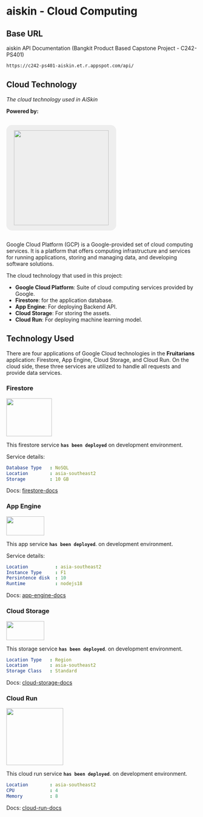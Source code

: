 # aiskin - Cloud Computing

## Base URL

aiskin API Documentation (Bangkit Product Based Capstone Project - C242-PS401)

```sh
https://c242-ps401-aiskin.et.r.appspot.com/api/
```

## Cloud Technology

_The cloud technology used in AiSkin_

**Powered by:**

<p style="text-align: center; background-color: #eee; display: inline-block; padding: 14px 20px; border-radius: 15px;">
<img src="https://upload.wikimedia.org/wikipedia/commons/5/51/Google_Cloud_logo.svg" width="250"/>
</p>

Google Cloud Platform (GCP) is a Google-provided set of cloud computing services. It is a platform that offers computing infrastructure and services for running applications, storing and managing data, and developing software solutions.


The cloud technology that used in this project:

-   **Google Cloud Platform**: Suite of cloud computing services provided by Google.
-   **Firestore**: for the application database.
-   **App Engine**: For deploying Backend API.
-   **Cloud Storage**: For storing the assets.
-   **Cloud Run**: For deploying machine learning model.

## Technology Used

There are four applications of Google Cloud technologies in the **Fruitarians** application: Firestore, App Engine, Cloud Storage, and Cloud Run. On the cloud side, these three services are utilized to handle all requests and provide data services.

### Firestore

<img src="https://cdn.cdnlogo.com/logos/f/45/firestore.svg" width="120" height="100"/>

This firestore service **`has been deployed`** on development environment.

Service details:

```YAML
Database Type   : NoSQL
Location        : asia-southeast2
Storage         : 10 GB
```

Docs: [firestore-docs](https://cloud.google.com/firestore/docs)

### App Engine

<img src="https://symbols.getvecta.com/stencil_4/8_google-app-engine.c22bd3c7a9.svg" width="100" height="50"/>

This app service **`has been deployed`**. on development environment.

Service details:

```YAML
Location          : asia-southeast2
Instance Type     : F1
Persintence disk  : 10
Runtime           : nodejs18
```

Docs:
[app-engine-docs](https://cloud.google.com/appengine/docs/standard/nodejs/runtime)

### Cloud Storage

<img src="https://symbols.getvecta.com/stencil_4/47_google-cloud-storage.fee263d33a.svg" width="100" height="50"/>

This storage service **`has been deployed`**. on development environment.

```YAML
Location Type   : Region
Location        : asia-southeast2
Storage Class   : Standard
```

Docs: [cloud-storage-docs](https://cloud.google.com/storage/docs)

### Cloud Run

<img src="https://www.vectorlogo.zone/logos/google_cloud_run/google_cloud_run-ar21.svg" width="150" height="150"/>

This cloud run service **`has been deployed`**. on development environment.

```YAML
Location        : asia-southeast2
CPU             : 4
Memory          : 8

```

Docs: [cloud-run-docs](https://cloud.google.com/run/docs)
